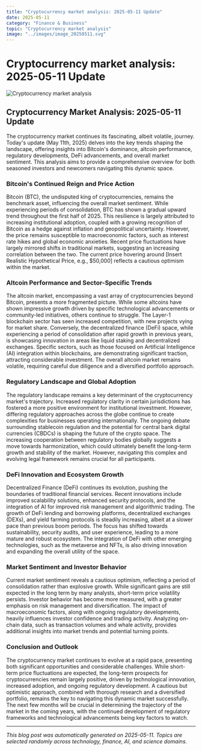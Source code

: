 ```yaml
---
title: "Cryptocurrency market analysis: 2025-05-11 Update"
date: 2025-05-11
category: "Finance & Business"
topic: "Cryptocurrency market analysis"
image: "../images/image_20250511.svg"
---
```


# Cryptocurrency market analysis: 2025-05-11 Update

![Cryptocurrency market analysis](../images/image_20250511.svg)

## Cryptocurrency Market Analysis: 2025-05-11 Update

The cryptocurrency market continues its fascinating, albeit volatile, journey.  Today's update (May 11th, 2025) delves into the key trends shaping the landscape, offering insights into Bitcoin's dominance, altcoin performance, regulatory developments, DeFi advancements, and overall market sentiment.  This analysis aims to provide a comprehensive overview for both seasoned investors and newcomers navigating this dynamic space.


### Bitcoin's Continued Reign and Price Action

Bitcoin (BTC), the undisputed king of cryptocurrencies, remains the benchmark asset, influencing the overall market sentiment. While experiencing periods of consolidation, BTC has shown a gradual upward trend throughout the first half of 2025.  This resilience is largely attributed to increasing institutional adoption, coupled with a growing recognition of Bitcoin as a hedge against inflation and geopolitical uncertainty.  However, the price remains susceptible to macroeconomic factors, such as interest rate hikes and global economic anxieties.  Recent price fluctuations have largely mirrored shifts in traditional markets, suggesting an increasing correlation between the two.  The current price hovering around [Insert Realistic Hypothetical Price, e.g., $50,000] reflects a cautious optimism within the market.


### Altcoin Performance and Sector-Specific Trends

The altcoin market, encompassing a vast array of cryptocurrencies beyond Bitcoin, presents a more fragmented picture. While some altcoins have shown impressive growth driven by specific technological advancements or community-led initiatives, others continue to struggle.  The Layer-1 blockchain sector has seen increased competition, with new projects vying for market share.  Conversely, the decentralized finance (DeFi) space, while experiencing a period of consolidation after rapid growth in previous years, is showcasing innovation in areas like liquid staking and decentralized exchanges.  Specific sectors, such as those focused on Artificial Intelligence (AI) integration within blockchains, are demonstrating significant traction, attracting considerable investment.  The overall altcoin market remains volatile, requiring careful due diligence and a diversified portfolio approach.


### Regulatory Landscape and Global Adoption

The regulatory landscape remains a key determinant of the cryptocurrency market's trajectory.  Increased regulatory clarity in certain jurisdictions has fostered a more positive environment for institutional investment.  However, differing regulatory approaches across the globe continue to create complexities for businesses operating internationally. The ongoing debate surrounding stablecoin regulation and the potential for central bank digital currencies (CBDCs) is shaping the future of the crypto space.  The increasing cooperation between regulatory bodies globally suggests a move towards harmonization, which could ultimately benefit the long-term growth and stability of the market.  However, navigating this complex and evolving legal framework remains crucial for all participants.


### DeFi Innovation and Ecosystem Growth

Decentralized Finance (DeFi) continues its evolution, pushing the boundaries of traditional financial services.  Recent innovations include improved scalability solutions, enhanced security protocols, and the integration of AI for improved risk management and algorithmic trading.  The growth of DeFi lending and borrowing platforms, decentralized exchanges (DEXs), and yield farming protocols is steadily increasing, albeit at a slower pace than previous boom periods. The focus has shifted towards sustainability, security audits, and user experience, leading to a more mature and robust ecosystem.  The integration of DeFi with other emerging technologies, such as the metaverse and NFTs, is also driving innovation and expanding the overall utility of the space.


### Market Sentiment and Investor Behavior

Current market sentiment reveals a cautious optimism, reflecting a period of consolidation rather than explosive growth.  While significant gains are still expected in the long term by many analysts, short-term price volatility persists.   Investor behavior has become more measured, with a greater emphasis on risk management and diversification.  The impact of macroeconomic factors, along with ongoing regulatory developments, heavily influences investor confidence and trading activity.  Analyzing on-chain data, such as transaction volumes and whale activity, provides additional insights into market trends and potential turning points.


### Conclusion and Outlook

The cryptocurrency market continues to evolve at a rapid pace, presenting both significant opportunities and considerable challenges.  While short-term price fluctuations are expected, the long-term prospects for cryptocurrencies remain largely positive, driven by technological innovation, increased adoption, and ongoing regulatory development.  A cautious but optimistic approach, combined with thorough research and a diversified portfolio, remains the key to navigating this dynamic market successfully.  The next few months will be crucial in determining the trajectory of the market in the coming years, with the continued development of regulatory frameworks and technological advancements being key factors to watch.


---
*This blog post was automatically generated on 2025-05-11. Topics are selected randomly across technology, finance, AI, and science domains.*
